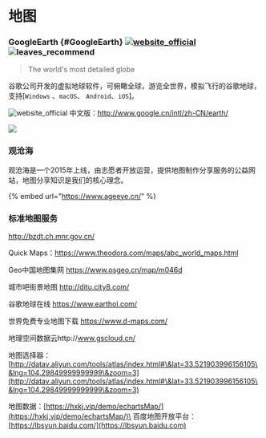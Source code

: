 # 地图

### GoogleEarth {#GoogleEarth} [![website_official](https://gitbook07.oss-cn-hangzhou.aliyuncs.com/website_official.svg)](https://www.google.com/earth/) ![leaves_recommend](https://gitbook07.oss-cn-hangzhou.aliyuncs.com/leaves_rec.svg)

> The world's most detailed globe

谷歌公司开发的虚拟地球软件，可俯瞰全球，游览全世界，模拟飞行的谷歌地球，支持[`Windows` 、`macOS`、 `Android`、`iOS`]。

![website_official](https://gitbook07.oss-cn-hangzhou.aliyuncs.com/website_official.svg) 中文版：http://www.google.cn/intl/zh-CN/earth/

![](../../.gitbook/assets/z-study-sci-gis-googleearth.png)

### 观沧海

观沧海是一个2015年上线，由志愿者开放运营，提供地图制作分享服务的公益网站，地图分享知识是我们的核心理念。&#x20;

{% embed url="https://www.ageeye.cn/" %}

### 标准地图服务

http://bzdt.ch.mnr.gov.cn/

Quick Maps：https://www.theodora.com/maps/abc_world_maps.html




Geo中国地图集网 https://www.osgeo.cn/map/m046d



城市吧街景地图 http://ditu.city8.com/



谷歌地球在线 https://www.earthol.com/



世界免费专业地图下载 https://www.d-maps.com/



地理空间数据云http://www.gscloud.cn/

地图选择器：[http://datav.aliyun.com/tools/atlas/index.html#\&lat=33.521903996156105\&lng=104.29849999999999\&zoom=3](http://datav.aliyun.com/tools/atlas/index.html#\&lat=33.521903996156105\&lng=104.29849999999999\&zoom=3)

地图数据：[https://hxkj.vip/demo/echartsMap/](https://hxkj.vip/demo/echartsMap/)\
百度地图开放平台：[https://lbsyun.baidu.com/](https://lbsyun.baidu.com)
